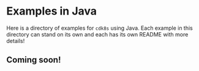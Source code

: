 # Examples in Java

Here is a directory of examples for `cdk8s` using Java. Each example in this directory can stand on its own and each has its own README with more details!

## Coming soon!